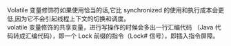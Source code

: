 
Volatile 变量修饰符如果使用恰当的话,它比 synchronized 的使用和执行成本会更低,因为它不会引起线程上下文的切换和调度。  
volatile 变量修饰的共享变量，进行写操作的时候会多出一行汇编代码 （Java 代码转成汇编代码），即一个 Lock 前缀的指令（Lock# 信号），即插入指令屏障。  

